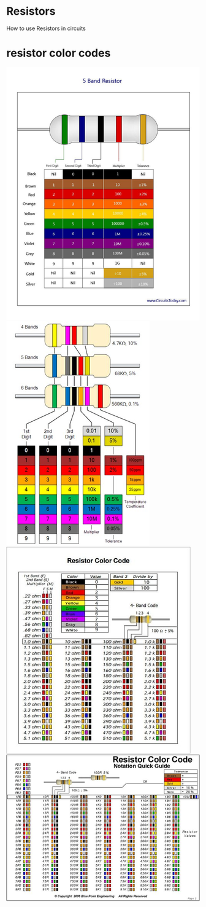 # Resistors
How to use Resistors in circuits 
# resistor color codes
![](Images/IMG_20220501_233032_709.jpg)
![](Images/IMG_20220501_233624_292.jpg)
![](Images/IMG_20220501_230512_130.jpg)
![](Images/IMG_20220501_231409_188.jpg)
